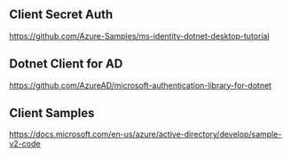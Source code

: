 ## Client Secret Auth
https://github.com/Azure-Samples/ms-identity-dotnet-desktop-tutorial

## Dotnet Client for AD
https://github.com/AzureAD/microsoft-authentication-library-for-dotnet

## Client Samples
https://docs.microsoft.com/en-us/azure/active-directory/develop/sample-v2-code

